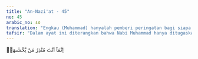 ```yaml
---
title: "An-Nazi'at - 45"
no: 45
arabic_no: ٤٥
translation: "Engkau (Muhammad) hanyalah pemberi peringatan bagi siapa yang takut kepadanya (hari Kiamat)."
tafsir: "Dalam ayat ini diterangkan bahwa Nabi Muhammad hanya ditugaskan untuk memberi peringatan kepada orang yang takut kepada hari kebangkitan. Mereka diminta untuk mempersiapkan diri dengan beramal kebaikan dan menghindari kejahatan."
---
```


اِنَّمَآ اَنْتَ مُنْذِرُ مَنْ يَّخْشٰىهَاۗ
